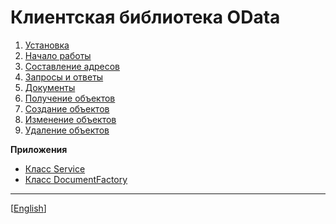 # Клиентская библиотека OData

1. [Установка](install.ru.md)
2. [Начало работы](intro.ru.md)
3. [Составление адресов](uri.ru.md)
4. [Запросы и ответы](requests.ru.md)
5. [Документы](documents.ru.md)
6. [Получение объектов](read.ru.md)
7. [Создание объектов](create.ru.md)
8. [Изменение объектов](update.ru.md)
9. [Удаление объектов](delete.ru.md)

**Приложения**

- [Класс Service](service.ru.md)
- [Класс DocumentFactory](document_factory.ru.md)

---

[[English](index.en.md)]
